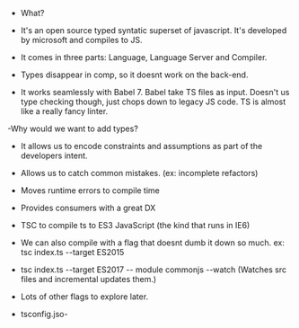 - What?

- It's an open source typed syntatic superset of javascript. It's developed by microsoft and compiles to JS.

- It comes in three parts: Language, Language Server and Compiler.

- Types disappear in comp, so it doesnt work on the back-end.

- It works seamlessly with Babel 7. Babel take TS files as input. Doesn't us type checking though, just chops down to legacy JS code. TS is almost like a really fancy linter.

-Why would we want to add types?

- It allows us to encode constraints and assumptions as part of the developers intent.

- Allows us to catch common mistakes. (ex: incomplete refactors)

- Moves runtime errors to compile time

- Provides consumers with a great DX

- TSC to compile ts to ES3 JavaScript (the kind that runs in IE6)
- We can also compile with a flag that doesnt dumb it down so much. ex: tsc index.ts --target ES2015
- tsc index.ts --target ES2017 -- module commonjs --watch (Watches src files and incremental updates them.)
- Lots of other flags to explore later.

- tsconfig.jso-
